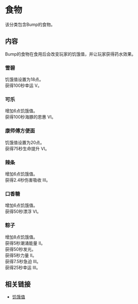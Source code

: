 # 食物

该分类包含Bump的食物。

## 内容

Bump的食物在食用后会改变玩家的饥饿值，并让玩家获得药水效果。

### 雪碧

饥饿值设置为18点。  
获得100秒幸运 V。

### 可乐

增加6点饥饿值。  
获得100秒海豚的恩惠 VI。

### 康师傅方便面

饥饿值设置为20点。  
获得75秒生命提升 VI。

### 辣条

增加6点饥饿值。  
获得2.4秒伤害吸收 III。

### 口香糖

增加6点饥饿值。  
获得50秒漂浮 VI。

### 粽子

增加8点饥饿值。  
获得5秒潮涌能量 II。  
获得50秒发光。  
获得5秒力量 II。  
获得7.5秒急迫 III。  
获得25秒幸运 III。

## 相关链接

- [饥饿值](https://minecraft.fandom.com/zh/wiki/%E9%A5%A5%E9%A5%BF?variant=zh)
